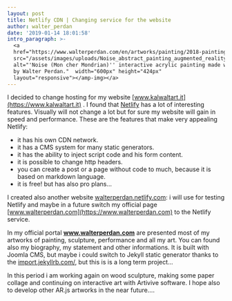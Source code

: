 ```yaml
---
layout: post
title: Netlify CDN | Changing service for the website
author: walter_perdan
date: '2019-01-14 18:01:58'
intro_paragraph: >-
  <a
  href="https://www.walterperdan.com/en/artworks/painting/2018-painting/noise-abstract-art"><amp-img
  src="/assets/images/uploads/Noise_abstract_painting_augmented_reality_Walter_Perdan.jpg"
  alt="'Noise (Mon cher Mondrian)'' interactive acrylic painting made with Ar.js
  by Walter Perdan."  width="600px" height="424px"
  layout="responsive"></amp-img></a>
---
```

I decided to change hosting for my website [www.kalwaltart.it](https://www.kalwaltart.it) . I found that [Netlify](https://www.netlify.com) has a lot of interesting features. Visually will not change a lot but for sure my website will gain in speed and performance. These are the features that make very appealing Netlify:

* it has his own CDN network.
* it has a CMS system for many static generators.
* it has the ability to inject script code and his form content.
* it is possible to change http headers.
* you can create a post or a page without code to much, because it is based on markdown language.
* it is free! but has also pro plans...

I created also another website [walterperdan.netlify.com](https://walterperdan.netlify.com): i will use for testing Netlify and maybe in a future switch my official page [www.walterperdan.com](https://www.walterperdan.com) to the Netlify service.

In my official portal **www.walterperdan.com** are presented most of my artworks of painting, sculpture, performance and all my art. You can found also my biography, my statement and other informations.  It is built with Joomla CMS, but maybe i could switch to Jekyll static generator thanks to the [import.jekyllrb.com/](https://import.jekyllrb.com/), but this is is a long term project...

In this period i am working again on wood sculpture, making some paper collage and continuing on interactive art with Artivive software. I hope also to develop other AR.js artworks in the near future....
